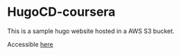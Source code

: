 # HugoCD-coursera

This is a sample hugo website hosted in a AWS S3 bucket.

Accessible [here](http://hugodukecoursera.s3-website.eu-west-3.amazonaws.com/)